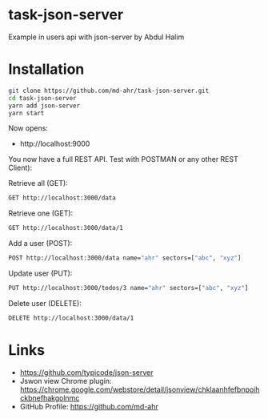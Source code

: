 # task-json-server

Example in users api with json-server by Abdul Halim

# Installation

```bash
git clone https://github.com/md-ahr/task-json-server.git
cd task-json-server
yarn add json-server
yarn start
```

Now opens:

- http://localhost:9000

You now have a full REST API. Test with POSTMAN or any other REST Client):

Retrieve all (GET):

```bash
GET http://localhost:3000/data
```

Retrieve one (GET):

```bash
GET http://localhost:3000/data/1
```

Add a user (POST):

```bash
POST http://localhost:3000/data name="ahr" sectors=["abc", "xyz"]
```

Update user (PUT):

```bash
PUT http://localhost:3000/todos/3 name="ahr" sectors=["abc", "xyz"]
```

Delete user (DELETE):

```bash
DELETE http://localhost:3000/data/1
```


# Links

- https://github.com/typicode/json-server
- Jswon view Chrome plugin: https://chrome.google.com/webstore/detail/jsonview/chklaanhfefbnpoihckbnefhakgolnmc
- GitHub Profile: https://github.com/md-ahr